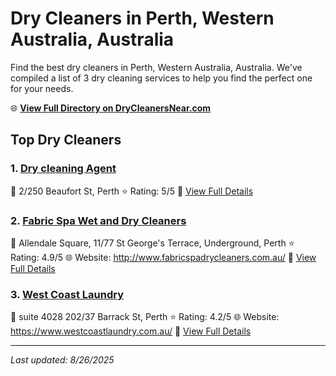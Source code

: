 # Dry Cleaners in Perth, Western Australia, Australia

Find the best dry cleaners in Perth, Western Australia, Australia. We've compiled a list of 3 dry cleaning services to help you find the perfect one for your needs.

🌐 **[View Full Directory on DryCleanersNear.com](https://drycleanersnear.com/city/Australia/Western%20Australia/Perth)**

## Top Dry Cleaners

### 1. [Dry cleaning Agent](https://drycleanersnear.com/dryCleaner/68ad16641d9ee695c9252fef/dry-cleaning-agent)
📍 2/250 Beaufort St, Perth
⭐ Rating: 5/5
🔗 [View Full Details](https://drycleanersnear.com/dryCleaner/68ad16641d9ee695c9252fef/dry-cleaning-agent)

### 2. [Fabric Spa Wet and Dry Cleaners](https://drycleanersnear.com/dryCleaner/68ad15fe1d9ee695c9252c59/fabric-spa-wet-and-dry-cleaners)
📍 Allendale Square, 11/77 St George's Terrace, Underground, Perth
⭐ Rating: 4.9/5
🌐 Website: http://www.fabricspadrycleaners.com.au/
🔗 [View Full Details](https://drycleanersnear.com/dryCleaner/68ad15fe1d9ee695c9252c59/fabric-spa-wet-and-dry-cleaners)

### 3. [West Coast Laundry](https://drycleanersnear.com/dryCleaner/68ad16601d9ee695c9252fcd/west-coast-laundry)
📍 suite 4028 202/37 Barrack St, Perth
⭐ Rating: 4.2/5
🌐 Website: https://www.westcoastlaundry.com.au/
🔗 [View Full Details](https://drycleanersnear.com/dryCleaner/68ad16601d9ee695c9252fcd/west-coast-laundry)


---

*Last updated: 8/26/2025*
